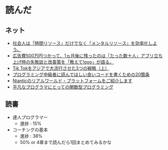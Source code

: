 # 読んだ

## ネット
* [社会人は「時間リソース」だけでなく「メンタルリソース」を効率化しよう。](https://note.mu/aki1275/n/n2caf6e432759)
* [広告費500万円つかって、1ヵ月後に残ったのは「たった数十人」アプリ立ち上げ時の失敗談と改善策を「教えて!goo」が語る。](https://note.mu/marketing/n/n6897b958921f)
* [Tik Tokをアジアで大流行させた3つの戦略（上）](http://tamakino.hatenablog.com/entry/2018/06/28/080000)
* [プログラミング中級者に読んでほしい良いコードを書くための20箇条](https://anopara.net/2014/04/11/%E3%83%97%E3%83%AD%E3%82%B0%E3%83%A9%E3%83%9F%E3%83%B3%E3%82%B0%E4%B8%AD%E7%B4%9A%E8%80%85%E3%81%AB%E8%AA%AD%E3%82%93%E3%81%A7%E3%81%BB%E3%81%97%E3%81%84%E8%89%AF%E3%81%84%E3%82%B3%E3%83%BC%E3%83%89/)
* [Nianticのリアルワールド・プラットフォームをご紹介します](https://www.nianticlabs.com/blog-ja/nianticrealworldplatform/)
* [平凡なプログラマにとっての関数型プログラミング](http://anopara.net/2016/04/14/%E5%B9%B3%E5%87%A1%E3%81%AA%E3%83%97%E3%83%AD%E3%82%B0%E3%83%A9%E3%83%9E%E3%81%AB%E3%81%A8%E3%81%A3%E3%81%A6%E3%81%AE%E9%96%A2%E6%95%B0%E5%9E%8B%E3%83%97%E3%83%AD%E3%82%B0%E3%83%A9%E3%83%9F%E3%83%B3/)

## 読書
* 達人プログラマー
	* 進捗 : 15%
* コーチングの基本
	* 進捗 : 38%
	* 50% or 4章まで読んだら1回まとめてみるかな